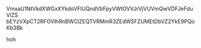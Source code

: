 VmxaU1NtVkdXWGxXYkdoVFlUQndVbFpyVWtOVVJrVjVUVmQwVDFJeFduVlZS
bEYzVXpCT2RFOVlhRnBWClZEQTVRMmR3ZEdWSFZUMEtDbVZ2YkE9PQoKb3Bk

hoh